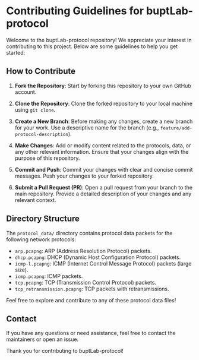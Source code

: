 # Contributing Guidelines for buptLab-protocol

Welcome to the buptLab-protocol repository! We appreciate your interest in contributing to this project. Below are some guidelines to help you get started:

## How to Contribute

1. **Fork the Repository**: Start by forking this repository to your own GitHub account.

2. **Clone the Repository**: Clone the forked repository to your local machine using `git clone`.

3. **Create a New Branch**: Before making any changes, create a new branch for your work. Use a descriptive name for the branch (e.g., `feature/add-protocol-description`).

4. **Make Changes**: Add or modify content related to the protocols, data, or any other relevant information. Ensure that your changes align with the purpose of this repository.

5. **Commit and Push**: Commit your changes with clear and concise commit messages. Push your changes to your forked repository.

6. **Submit a Pull Request (PR)**: Open a pull request from your branch to the main repository. Provide a detailed description of your changes and any relevant context.

## Directory Structure

The `protocol_data/` directory contains protocol data packets for the following network protocols:

- `arp.pcapng`: ARP (Address Resolution Protocol) packets.
- `dhcp.pcapng`: DHCP (Dynamic Host Configuration Protocol) packets.
- `icmp-l.pcapng`: ICMP (Internet Control Message Protocol) packets (large size).
- `icmp.pcapng`: ICMP packets.
- `tcp.pcapng`: TCP (Transmission Control Protocol) packets.
- `tcp_retransmission.pcapng`: TCP packets with retransmissions.

Feel free to explore and contribute to any of these protocol data files!

## Contact

If you have any questions or need assistance, feel free to contact the maintainers or open an issue.

Thank you for contributing to buptLab-protocol!
